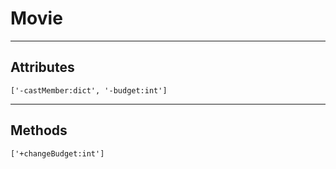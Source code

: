
# Movie
---
    
## Attributes
`['-castMember:dict', '-budget:int']`
    
---
    
## Methods
`['+changeBudget:int']`
    